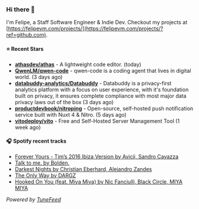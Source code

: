 ### Hi there 👋

I'm Felipe, a Staff Software Engineer & Indie Dev. Checkout my projects at [https://felipevm.com/projects/](https://felipevm.com/projects/?ref=github.com).

#### ⭐ Recent Stars
- **[athasdev/athas](https://github.com/athasdev/athas)** - A lightweight code editor. (today)
- **[QwenLM/qwen-code](https://github.com/QwenLM/qwen-code)** - qwen-code is a coding agent that lives in digital world. (3 days ago)
- **[databuddy-analytics/Databuddy](https://github.com/databuddy-analytics/Databuddy)** - Databuddy is a privacy-first analytics platform with a focus on user experience, with it&#39;s foundation built on privacy, it ensures complete compliance with most major data privacy laws out of the box (3 days ago)
- **[productdevbook/nitroping](https://github.com/productdevbook/nitroping)** - Open-source, self-hosted push notification service built with Nuxt 4 &amp; Nitro. (5 days ago)
- **[vitodeploy/vito](https://github.com/vitodeploy/vito)** - Free and Self-Hosted  Server Management Tool (1 week ago)

#### 🎧 Spotify recent tracks
- [Forever Yours - Tim’s 2016 Ibiza Version by Avicii, Sandro Cavazza](https://open.spotify.com/track/1HnuyFokRiXuJtygnFCiZT)
- [Talk to me. by Bolden.](https://open.spotify.com/track/2CjCINQC9GwKJnkmxZM8X9)
- [Darkest Nights by Christian Eberhard, Alejandro Zandes](https://open.spotify.com/track/3XlQoBHOf0QnUm0JrMuXyu)
- [The Only Way by DARGZ](https://open.spotify.com/track/1V9GYXroUEuxUXYAzNkysN)
- [Hooked On You (feat. Miya Miya) by Nic Fanciulli, Black Circle, MIYA MIYA](https://open.spotify.com/track/1zO8n7thTD0OAFeelfQpte)

_Powered by [TuneFeed](https://tunefeed.app?ref=github.com)_
